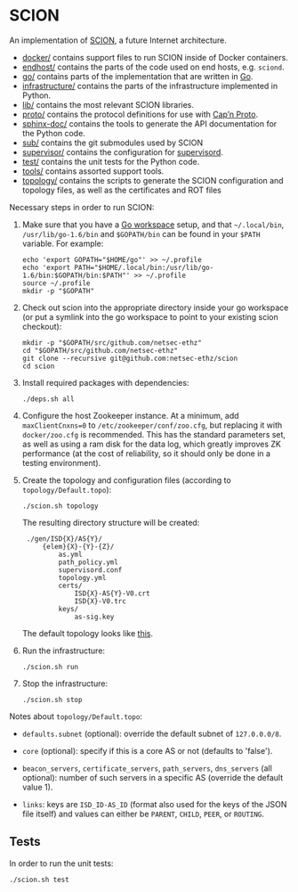 SCION
=====

An implementation of [SCION](http://www.scion-architecture.net), a future
Internet architecture.

* [docker/](/docker) contains support files to run SCION inside of Docker
  containers.
* [endhost/](/endhost) contains the parts of the code used on end hosts, e.g.
  `sciond`.
* [go/](/go) contains parts of the implementation that are written in
  [Go](http://golang.org).
* [infrastructure/](/infrastructure) contains the parts of the infrastructure
  implemented in Python.
* [lib/](/lib) contains the most relevant SCION libraries.
* [proto/](/proto) contains the protocol definitions for use with [Cap’n
  Proto](https://capnproto.org/).
* [sphinx-doc/](/sphinx-doc) contains the tools to generate the API
  documentation for the Python code.
* [sub/](/sub) contains the git submodules used by SCION
* [supervisor/](/supervisor) contains the configuration for
  [supervisord](http://supervisord.org/).
* [test/](/test) contains the unit tests for the Python code.
* [tools/](/tools) contains assorted support tools.
* [topology/](/topology) contains the scripts to generate the SCION
  configuration and topology files, as well as the certificates and ROT files

Necessary steps in order to run SCION:

1. Make sure that you have a
   [Go workspace](https://golang.org/doc/code.html#GOPATH) setup, and that
   `~/.local/bin`, `/usr/lib/go-1.6/bin` and `$GOPATH/bin` can be found in your
   `$PATH` variable. For example:

    ```
    echo 'export GOPATH="$HOME/go"' >> ~/.profile
    echo 'export PATH="$HOME/.local/bin:/usr/lib/go-1.6/bin:$GOPATH/bin:$PATH"' >> ~/.profile
    source ~/.profile
    mkdir -p "$GOPATH"
    ```

1. Check out scion into the appropriate directory inside your go workspace (or
   put a symlink into the go workspace to point to your existing scion
   checkout):
   ```
   mkdir -p "$GOPATH/src/github.com/netsec-ethz"
   cd "$GOPATH/src/github.com/netsec-ethz"
   git clone --recursive git@github.com:netsec-ethz/scion
   cd scion
   ```

1. Install required packages with dependencies:
    ```
    ./deps.sh all
    ```

1. Configure the host Zookeeper instance. At a minimum, add `maxClientCnxns=0`
   to `/etc/zookeeper/conf/zoo.cfg`, but replacing it with `docker/zoo.cfg` is
   recommended. This has the standard parameters set, as well as using a ram
   disk for the data log, which greatly improves ZK performance (at the cost of
   reliability, so it should only be done in a testing environment).

1. Create the topology and configuration files (according to
   `topology/Default.topo`):

    `./scion.sh topology`

    The resulting directory structure will be created:

        ./gen/ISD{X}/AS{Y}/
            {elem}{X}-{Y}-{Z}/
                as.yml
                path_policy.yml
                supervisord.conf
                topology.yml
                certs/
                    ISD{X}-AS{Y}-V0.crt
                    ISD{X}-V0.trc
                keys/
                    as-sig.key

   The default topology looks like [this](doc/fig/default-topo.pdf).

1. Run the infrastructure:

    `./scion.sh run`

1. Stop the infrastructure:

    `./scion.sh stop`

Notes about `topology/Default.topo`:

* `defaults.subnet` (optional): override the default subnet of `127.0.0.0/8`.

* `core` (optional): specify if this is a core AS or not (defaults to 'false').

* `beacon_servers`, `certificate_servers`, `path_servers`, `dns_servers` (all
  optional): number of such servers in a specific AS (override the default
  value 1).

* `links`: keys are `ISD_ID-AS_ID` (format also used for the keys of the JSON
  file itself) and values can either be `PARENT`, `CHILD`, `PEER`, or
  `ROUTING`.

## Tests

In order to run the unit tests:

  `./scion.sh test`
